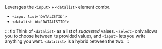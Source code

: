 Leverages the `<input>` + `<datalist>` element combo.

- `<input list="DATALISTID">`
- `<datalist id="DATALISTID">`

::: tip
Think of `<datalist>` as a list of _suggested_ values. `<select>` only allows you to choose between its provided values, and `<input>` lets you write anything you want. `<datalist>` is a hybrid between the two.
:::
